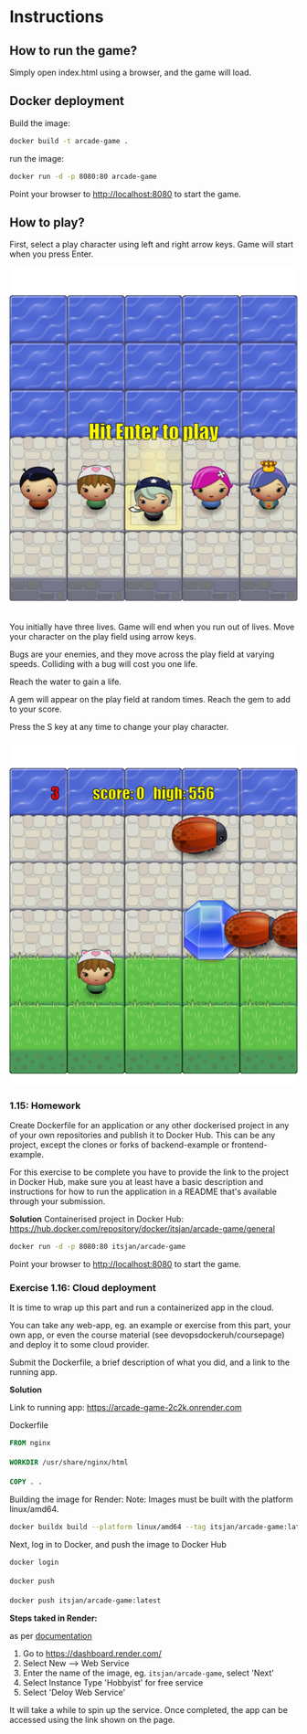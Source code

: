 Instructions
============

How to run the game?
--------------------
Simply open index.html using a browser, and the game will load.

Docker deployment
-----------------
Build the image:
```bash
docker build -t arcade-game .
```
run the image:
```bash
docker run -d -p 8080:80 arcade-game 
```
Point your browser to <http://localhost:8080> to start the game.

How to play?
------------

First, select a play character using left and right arrow keys.
Game will start when you press Enter.

![select_char](https://github.com/itsjan/P3-Arcade-Game/blob/master/select_char.png)

You initially have three lives. Game will end when you run out of lives.
Move your character on the play field using arrow keys.

Bugs are your enemies, and they move across the play field at varying speeds.
Colliding with a bug will cost you one life.

Reach the water to gain a life.

A gem will appear on the play field at random times. Reach the gem to add to your score.

Press the S key at any time to change your play character.


![play](https://github.com/itsjan/P3-Arcade-Game/blob/master/play.png)


### 1.15: Homework
Create Dockerfile for an application or any other dockerised project in any of your own repositories and publish it to Docker Hub. This can be any project, except the clones or forks of backend-example or frontend-example.

For this exercise to be complete you have to provide the link to the project in Docker Hub, make sure you at least have a basic description and instructions for how to run the application in a README that's available through your submission.

**Solution**
Containerised project in Docker Hub:
<https://hub.docker.com/repository/docker/itsjan/arcade-game/general>



```bash
docker run -d -p 8080:80 itsjan/arcade-game
```
Point your browser to <http://localhost:8080> to start the game.

### Exercise 1.16: Cloud deployment
It is time to wrap up this part and run a containerized app in the cloud.

You can take any web-app, eg. an example or exercise from this part, your own app, or even the course material (see devopsdockeruh/coursepage) and deploy it to some cloud provider.

Submit the Dockerfile, a brief description of what you did, and a link to the running app.

**Solution**

Link to running app:
<https://arcade-game-2c2k.onrender.com>


Dockerfile
```dockerfile
FROM nginx

WORKDIR /usr/share/nginx/html

COPY . .

```

Building the image for Render:
Note: Images must be built with the platform linux/amd64.
```bash
docker buildx build --platform linux/amd64 --tag itsjan/arcade-game:latest .
```
Next, log in to Docker, and push the image to Docker Hub
```bash
docker login

docker push 

docker push itsjan/arcade-game:latest
```



**Steps taked in Render:**



as per [documentation ](https://docs.render.com/deploy-an-image)
1. Go to <https://dashboard.render.com/>
2. Select New --> Web Service
3. Enter the name of the image, eg. `itsjan/arcade-game`, select 'Next'
4. Select Instance Type 'Hobbyist' for free service
5. Select 'Deloy Web Service' 

It will take a while to spin up the service. Once completed, the app can be accessed using the link shown on the page.